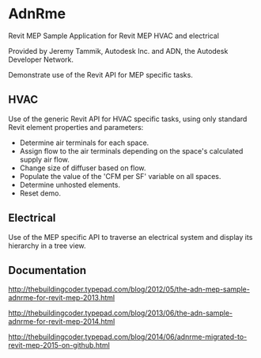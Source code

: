 AdnRme
======

Revit MEP Sample Application for Revit MEP HVAC and electrical

Provided by Jeremy Tammik, Autodesk Inc. and ADN, the Autodesk Developer Network.

Demonstrate use of the Revit API for MEP specific tasks.

HVAC
----

Use of the generic Revit API for HVAC specific tasks, using only standard Revit element properties and parameters:

- Determine air terminals for each space.
- Assign flow to the air terminals depending on the space's calculated supply air flow.
- Change size of diffuser based on flow.
- Populate the value of the 'CFM per SF' variable on all spaces.
- Determine unhosted elements.
- Reset demo.

Electrical
----------

Use of the MEP specific API to traverse an electrical system and display its hierarchy in a tree view.


Documentation
-------------

http://thebuildingcoder.typepad.com/blog/2012/05/the-adn-mep-sample-adnrme-for-revit-mep-2013.html

http://thebuildingcoder.typepad.com/blog/2013/06/the-adn-sample-adnrme-for-revit-mep-2014.html

http://thebuildingcoder.typepad.com/blog/2014/06/adnrme-migrated-to-revit-mep-2015-on-github.html
